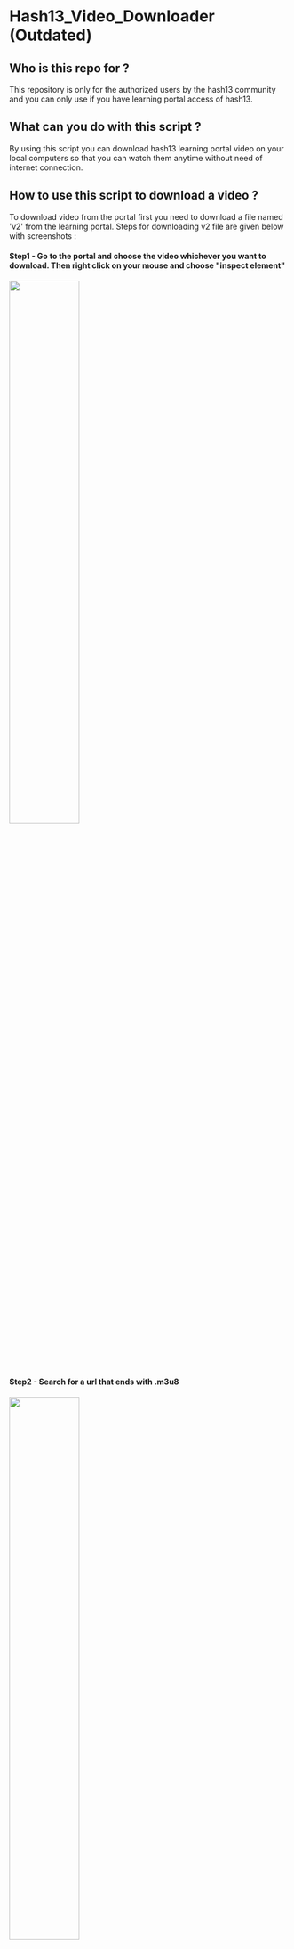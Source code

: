 # Hash13_Video_Downloader (Outdated)
## Who is this repo for ?
This repository is only for the authorized users by the hash13 community and you can only use if you have learning portal access of hash13.
## What can you do with this script ?
By using this script you can download hash13 learning portal video on your local computers so that you can watch them anytime without need of internet connection.
## How to use this script to download a video ?
To download video from the portal first you need to download a file named 'v2' from the learning portal.
Steps for downloading v2 file are given below with screenshots :
#### Step1 - Go to the portal and choose the video whichever you want to download. Then right click on your mouse and choose "inspect element"

<img src="https://user-images.githubusercontent.com/68107671/163710156-a0855d9b-0881-48a5-863d-aa25043d5ea6.png" width="50%" height="50%">

#### Step2 - Search for a url that ends with .m3u8

<img src="https://user-images.githubusercontent.com/68107671/163711229-6fc0be84-e2e0-4ecf-a67c-c3128ce06029.png" height="50%" width="50%">

#### Step3 - Now copy-paste this url and add */v2* at the end of the url and the v2 file will be downloaded.

<img src="https://user-images.githubusercontent.com/68107671/163711342-09b9623d-a43c-47da-b8e5-9f331bc7bb8a.png" height="50%" width="50%">

#### Now you are good to go!

#### Step4 - Open the python script and give the v2 file location or if python script and v2 file are in the same folder than you don't need to do anything, just execute the python script in terminal/cmd or in any IDE.
